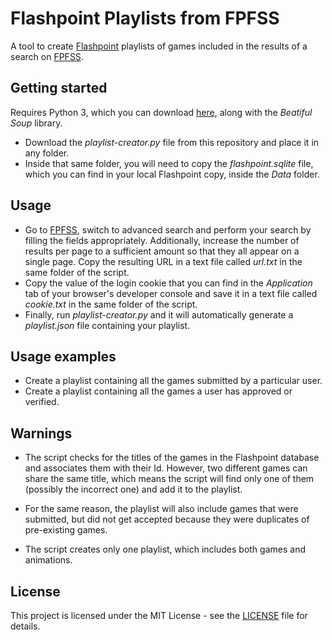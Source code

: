 # Flashpoint Playlists from FPFSS
A tool to create [Flashpoint](https://bluemaxima.org/flashpoint/) playlists of games included in the results of a search on [FPFSS](https://fpfss.unstable.life/).

## Getting started

Requires Python 3, which you can download [here](https://www.python.org/downloads/), along with the *Beatiful Soup* library.

- Download the *playlist-creator.py* file from this repository and place it in any folder.
- Inside that same folder, you will need to copy the *flashpoint.sqlite* file, which you can find in your local Flashpoint copy, inside the *Data* folder.

## Usage

- Go to [FPFSS](https://fpfss.unstable.life/), switch to advanced search and perform your search by filling the fields appropriately. Additionally, increase the number of results per page to a sufficient amount so that they all appear on a single page. Copy the resulting URL in a text file called *url.txt* in the same folder of the script.
- Copy the value of the login cookie that you can find in the *Application* tab of your browser's developer console and save it in a text file called *cookie.txt* in the same folder of the script.
- Finally, run *playlist-creator.py* and it will automatically generate a *playlist.json* file containing your playlist.

## Usage examples

- Create a playlist containing all the games submitted by a particular user.
- Create a playlist containing all the games a user has approved or verified.

## Warnings

- The script checks for the titles of the games in the Flashpoint database and associates them with their Id. However, two different games can share the same title, which means the script will find only one of them (possibly the incorrect one) and add it to the playlist.

- For the same reason, the playlist will also include games that were submitted, but did not get accepted because they were duplicates of pre-existing games.

- The script creates only one playlist, which includes both games and animations.

## License

This project is licensed under the MIT License - see the [LICENSE](https://github.com/giovanni-cutri/flashpoint-playlist-from-fpfss/blob/main/LICENSE) file for details.
